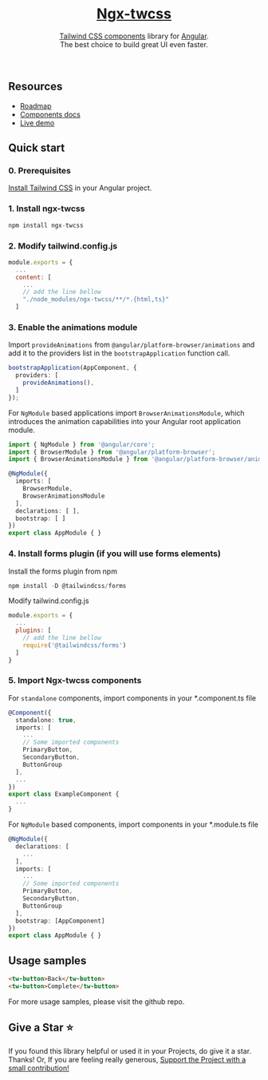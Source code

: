 <a href="https://github.com/William-Mba/ngx-twcss">
<div align="center">
    <h1>Ngx-twcss</h1>
</div>
</a>

<div align="center">
<a href="https://tailwindui.com/">Tailwind CSS components</a> library for <a href="https://angular.dev/">Angular</a>.
<br/>
The best choice to build great UI even faster.
<br/>
<br/>
<br/>
</div>

## Resources

- [Roadmap](https://github.com/William-Mba/ngx-twcss/blob/main/docs/roadmap.md)
- [Components docs](https://github.com/William-Mba/ngx-twcss/tree/main/docs/components)
- [Live demo](https://stackblitz.com/~/github.com/William-Mba/ngx-twcss)

## Quick start

### 0. Prerequisites

[Install Tailwind CSS](https://tailwindcss.com/docs/guides/angular) in your Angular project.

### 1. Install ngx-twcss

```ts
npm install ngx-twcss
```

### 2. Modify tailwind.config.js

```js
module.exports = {
  ...
  content: [
    ...
    // add the line bellow
    "./node_modules/ngx-twcss/**/*.{html,ts}"
  ]
```

### 3. Enable the animations module

Import ``provideAnimations`` from ``@angular/platform-browser/animations`` and add it to the providers list in the ``bootstrapApplication`` function call.

```ts
bootstrapApplication(AppComponent, {
  providers: [
    provideAnimations(),
  ]
});
```

For ``NgModule`` based applications import ``BrowserAnimationsModule``, which introduces the animation capabilities into your Angular root application module.

```ts
import { NgModule } from '@angular/core';
import { BrowserModule } from '@angular/platform-browser';
import { BrowserAnimationsModule } from '@angular/platform-browser/animations';

@NgModule({
  imports: [
    BrowserModule,
    BrowserAnimationsModule
  ],
  declarations: [ ],
  bootstrap: [ ]
})
export class AppModule { }
```

### 4. Install forms plugin (if you will use forms elements)

Install the forms plugin from npm

```ts
npm install -D @tailwindcss/forms
```

Modify tailwind.config.js

```js
module.exports = {
  ...
  plugins: [
    // add the line bellow
    require('@tailwindcss/forms')
  ]
}
```

### 5. Import Ngx-twcss components

For ``standalone`` components, import components in your *.component.ts file

```ts
@Component({
  standalone: true,
  imports: [
    ...
    // Some imported components
    PrimaryButton,
    SecondaryButton,
    ButtonGroup
  ],
  ...
})
export class ExampleComponent {
  ...
}
```

For ``NgModule`` based components, import components in your *.module.ts file

  ```ts
  @NgModule({
    declarations: [
      ...
    ],
    imports: [
      ...
      // Some imported components
      PrimaryButton,
      SecondaryButton,
      ButtonGroup
    ],
    bootstrap: [AppComponent]
  })
  export class AppModule { }
  ```

## Usage samples

```html
<tw-button>Back</tw-button>
<tw-button>Complete</tw-button>
```

For more usage samples, please visit the github repo.

## Give a Star ⭐️

If you found this library helpful or used it in your Projects, do give it a star. Thanks!
Or, If you are feeling really generous, [Support the Project with a small contribution!](https://buymeacoffee.com/5fsgb9nx81)
